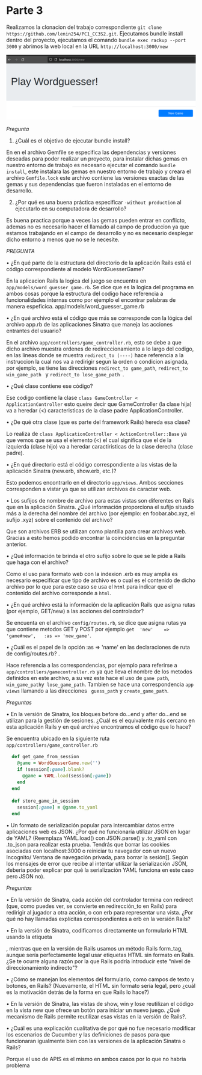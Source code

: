 # Parte 3
Realizamos la clonacion del trabajo correspondiente ```git clone https://github.com/lenin254/PC1_CC3S2.git```. Ejecutamos bundle install dentro del proyecto, ejecutamos el comando ```bundle exec rackup --port 3000``` y abrimos la web local en la URL ```http://localhost:3000/new```

![](https://github.com/Kinartb/CC3S2/blob/main/ExamenParcial/Imagenes/aux1.png)

*Pregunta*

1. ¿Cuál es el objetivo de ejecutar bundle install?

En en el archivo Gemfile se especifica las dependencias y versiones deseadas para poder realizar un proyecto, para instalar dichas gemas en nuestro entorno de trabajo es necesario ejecutar el comando ```bundle install```, este instalara las gemas en nuestro entorno de trabajo y creara el archivo ```Gemfile.lock``` este archivo contiene las versiones exactas de las gemas y sus dependencias que fueron instaladas en el entorno
de desarrollo. 

2. ¿Por qué es una buena práctica especificar ``` -without production ``` al ejecutarlo en su computadora de desarrollo?

Es buena practica porque a veces las gemas pueden entrar en conflicto, ademas no es necesario hacer el llamado al campo de produccion ya que estamos trabajando en el campo de desarrollo y no es necesario desplegar dicho entorno a menos que no se le necesite. 

*PREGUNTA*

  • ¿En qué parte de la estructura del directorio de la aplicación Rails está el código correspondiente al modelo WordGuesserGame?

En la aplicacion Rails la logica del juego se encuentra en ```app/models/word_guesser_game.rb```. Se dice que es la logica del programa en ambos cosas porque la estructura del codigo hace referencia a funcionalidades internas como por ejemplo el encontrar palabras de manera espeficica. app/models/word_guesser_game.rb
  
  • ¿En qué archivo está el código que más se corresponde con la lógica del archivo app.rb de las aplicaciones Sinatra que maneja las acciones entrantes del usuario?

En el archivo ```app/controllers/game_controller.rb```, esto se debe a que dicho archivo muestra ordenes de redireccionamiento a lo largo del codigo, en las lineas donde se muestra ```redirect_to (----)``` hace referencia a la instruccion la cual nos va a redirigir segun la orden o condicion asignada, por ejemplo, se tiene las direcciones ```redirect_to game_path```, ```redirect_to win_game_path ``` y ```redirect_to lose_game_path ```.
  
  • ¿Qué clase contiene ese código?

Ese codigo contiene la clase ```class GameController < ApplicationController``` esto queire decir que GameController (la clase hija) va a heredar (<) caracteristicas de la clase padre ApplicationController.
  
  • ¿De qué otra clase (que es parte del framework Rails) hereda esa clase?

Lo realiza de ```class ApplicationController < ActionController::Base``` ya que vemos que se usa el elemento (<) el cual significa que el de la izquierda (clase hijo) va a heredar caractiristicas de la clase derecha (clase padre). 

  • ¿En qué directorio está el código correspondiente a las vistas de la aplicación Sinatra (new.erb, show.erb, etc.)?

Esto podemos encontrarlo en el directorio ```app/views```. Ambos secciones corresponden a vistar ya que se utilizan archivos de caracter web. 
  
  • Los sufijos de nombre de archivo para estas vistas son diferentes en Rails que en la aplicación Sinatra. ¿Qué información proporciona el sufijo situado más a la derecha del nombre del archivo (por ejemplo: en foobar.abc.xyz, el sufijo .xyz) sobre el contenido del archivo?

Que son archivos ERB se utilizan como plantilla para crear archivos web. Gracias a esto hemos podido encontrar la coincidencias en la preguntar anterior.
  
  • ¿Qué información te brinda el otro sufijo sobre lo que se le pide a Rails que haga con el archivo?

Como el uso para formato web con la indexion .erb es muy amplia es necesario especificar que tipo de archivo es o cual es el contenido de dicho archivo por lo que para este caso se usa el ```html``` para indicar que el contenido del archivo corresponde a ```html```.

  • ¿En qué archivo está la información de la aplicación Rails que asigna rutas (por ejemplo, GET/new) a las acciones del controlador?

Se encuenta en el archivo ```config/routes.rb```, se dice que asigna rutas ya que contiene metodos GET y POST por ejemplo ```get  'new'    => 'game#new',   :as => 'new_game'```.
  
  • ¿Cuál es el papel de la opción :as => 'name' en las declaraciones de ruta de config/routes.rb? .

Hace referencia a las correspondencias, por ejemplo para referirse a ```app/controllers/gamecontroller.rb``` ya que lleva el nombre de los metodos definidos en este archivo, a su vez este hace el uso de ```game path```, ```win_game_path```y``` lose_game_path```. Tambien se hace una correspondencia ```app views``` llamando a las direcciones ``` guess_path``` y ```create_game_path```.

*Preguntas*

  • En la versión de Sinatra, los bloques before do...end y after do...end se utilizan para la gestión de sesiones. ¿Cuál es el equivalente más cercano en esta aplicación Rails y en qué archivo encontramos el código que lo hace?
  
Se encuentra ubicado en la siguiente ruta ```app/controllers/game_controller.rb```

```ruby
  def get_game_from_session
    @game = WordGuesserGame.new('')
    if !session[:game].blank?
      @game = YAML.load(session[:game])
    end
  end

  def store_game_in_session
    session[:game] = @game.to_yaml
  end
```
  
  • Un formato de serialización popular para intercambiar datos entre aplicaciones web es JSON. ¿Por qué no funcionaría utilizar JSON en lugar de YAML? (Reemplaza YAML.load() con JSON.parse() y .to_yaml con .to_json para realizar esta prueba. Tendrás que borrar las cookies asociadas con localhost:3000 o reiniciar tu navegador con un nuevo Incognito/ Ventana de navegación privada, para borrar la sesión[]. Según los mensajes de error que recibe al intentar utilizar la serialización JSON, debería poder explicar por qué la serialización YAML funciona en este caso pero JSON no).

*Preguntas*

  • En la versión de Sinatra, cada acción del controlador termina con redirect (que, como puedes ver, se convierte en redirección_to en Rails) para redirigir al jugador a otra acción, o con erb para representar una vista. ¿Por qué no hay llamadas explícitas correspondientes a erb en la versión Rails? 

  
  
  • En la versión de Sinatra, codificamos directamente un formulario HTML usando la etiqueta <form>, mientras que en la versión de Rails usamos un método Rails form_tag, aunque sería perfectamente legal usar etiquetas HTML <form> sin formato en Rails. ¿Se te ocurre alguna razón por la que Rails podría introducir este "nivel de direccionamiento indirecto"?
  
  
  • ¿Cómo se manejan los elementos del formulario, como campos de texto y botones, en Rails? (Nuevamente, el HTML sin formato sería legal, pero ¿cuál es la motivación detrás de la forma en que Rails lo hace?)

  
  • En la versión de Sinatra, las vistas de show, win y lose reutilizan el código en la vista new que ofrece un botón para iniciar un nuevo juego. ¿Qué mecanismo de Rails permite reutilizar esas vistas en la versión de Rails?.

  • ¿Cuál es una explicación cualitativa de por qué no fue necesario modificar los escenarios de Cucumber y las definiciones de pasos para que funcionaran igualmente bien con las versiones de la aplicación Sinatra o Rails? 

Porque el uso de APIS es el mismo en ambos casos por lo que no habria problema
  
